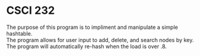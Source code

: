 # CSCI 232
The purpose of this program is to impliment and manipulate a simple hashtable.  
The program allows for user input to add, delete, and search nodes by key. 
The program will automatically re-hash when the load is over .8.
